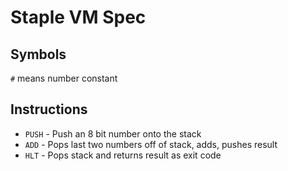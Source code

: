 # Staple VM Spec

## Symbols

`#` means number constant

## Instructions

* `PUSH` - Push an 8 bit number onto the stack
* `ADD` - Pops last two numbers off of stack, adds, pushes result
* `HLT`	- Pops stack and returns result as exit code
